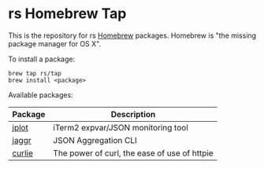 rs Homebrew Tap
===
This is the repository for rs [Homebrew](http://brew.sh/) packages. Homebrew is "the missing package manager for OS X".

To install a package:

```
brew tap rs/tap
brew install <package>
```

Available packages:

Package|Description
---|---
[jplot](https://github.com/rs/jplot)|iTerm2 expvar/JSON monitoring tool
[jaggr](https://github.com/rs/jaggr)|JSON Aggregation CLI
[curlie](https://github.com/rs/curlie)|The power of curl, the ease of use of httpie

